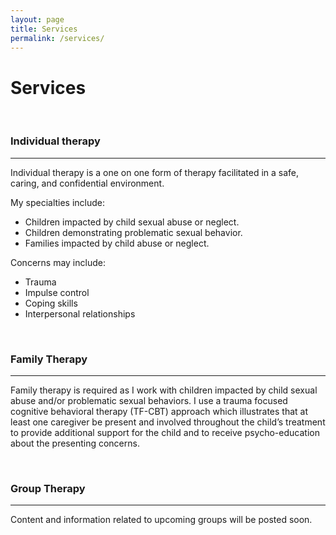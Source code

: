 ```yaml
---
layout: page
title: Services
permalink: /services/
---
```


<div class="row">

<div class="col-md-6 col-md-offset-3 col-xs-10 col-xs-offset-1">

<h1>Services</h1>
<br>
<h3>Individual therapy</h3>
<hr>

<p>Individual therapy is a one on one form of therapy facilitated in a safe, caring, and confidential environment.</p>

<p class="indent">My specialties include:
<ul class="indent">
<li>Children impacted by child sexual abuse or neglect.</li>

<li>Children demonstrating problematic sexual behavior.</li>

<li>Families impacted by child abuse or neglect.</li>
</ul></p>


<p class="indent">Concerns may include:
<ul class="indent">
<li>Trauma</li>

<li>Impulse control</li>

<li>Coping skills</li>

<li>Interpersonal relationships</li>
</ul></p>

<br>
<h3>Family Therapy</h3>
<hr>

<p>Family therapy is required as I work with children impacted by child sexual abuse and/or problematic sexual behaviors. I use a trauma focused cognitive behavioral therapy (TF-CBT) approach which illustrates that at least one caregiver be present and involved throughout the child’s treatment to provide additional support for the child and to receive psycho-education about the presenting concerns.</p>


<br>
<h3>Group Therapy</h3>
<hr>

<p>Content and information related to upcoming groups will be posted soon.</p>


  </div>
</div>

